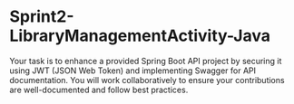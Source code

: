 # Sprint2-LibraryManagementActivity-Java
Your task is to enhance a provided Spring Boot API project by securing it using JWT (JSON Web Token) and implementing Swagger for API documentation. You will work collaboratively to ensure your contributions are well-documented and follow best practices.
